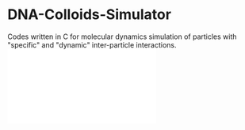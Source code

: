 # DNA-Colloids-Simulator
Codes written in C for molecular dynamics simulation of particles with "specific" and "dynamic" inter-particle interactions.
![](/Figure1.pdf)
